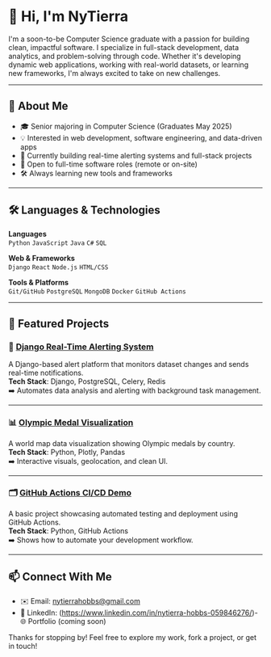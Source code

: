 # 👋 Hi, I'm NyTierra

I'm a soon-to-be Computer Science graduate with a passion for building clean, impactful software. I specialize in full-stack development, data analytics, and problem-solving through code. Whether it's developing dynamic web applications, working with real-world datasets, or learning new frameworks, I'm always excited to take on new challenges.

---

## 🚀 About Me
- 🎓 Senior majoring in Computer Science (Graduates May 2025) 
- 💡 Interested in web development, software engineering, and data-driven apps  
- 🧩 Currently building real-time alerting systems and full-stack projects  
- 📍 Open to full-time software roles (remote or on-site)  
- 🛠️ Always learning new tools and frameworks  

---

## 🛠️ Languages & Technologies

**Languages**  
`Python` `JavaScript` `Java` `C#` `SQL`  

**Web & Frameworks**  
`Django` `React` `Node.js` `HTML/CSS`  

**Tools & Platforms**  
`Git/GitHub` `PostgreSQL` `MongoDB` `Docker` `GitHub Actions`  

---

## 🌟 Featured Projects

### 🔔 [Django Real-Time Alerting System](https://github.com/Nytierra123/django-alerting-system)
A Django-based alert platform that monitors dataset changes and sends real-time notifications.  
**Tech Stack**: Django, PostgreSQL, Celery, Redis  
➡️ Automates data analysis and alerting with background task management.

---

### 📊 [Olympic Medal Visualization](https://github.com/Nytierra123/olympic-map)
A world map data visualization showing Olympic medals by country.  
**Tech Stack**: Python, Plotly, Pandas  
➡️ Interactive visuals, geolocation, and clean UI.

---

### 🗂️ [GitHub Actions CI/CD Demo](https://github.com/Nytierra123/github-actions-ci)
A basic project showcasing automated testing and deployment using GitHub Actions.  
**Tech Stack**: Python, GitHub Actions  
➡️ Shows how to automate your development workflow.

---

## 📫 Connect With Me

- ✉️ Email: nytierrahobbs@gmail.com  
- 💼 LinkedIn: (https://www.linkedin.com/in/nytierra-hobbs-059846276/)- 🌐 Portfolio (coming soon)

Thanks for stopping by! Feel free to explore my work, fork a project, or get in touch!
